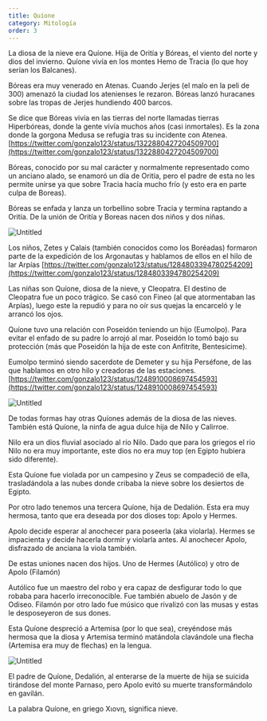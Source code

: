 ```yaml
---
title: Quíone
category: Mitología
order: 3
---
```


La diosa de la nieve era Quíone. Hija de Oritía y Bóreas, el viento del norte y dios del invierno. Quíone vivía en los montes Hemo de Tracia (lo que hoy serían los Balcanes).

Bóreas era muy venerado en Atenas. Cuando Jerjes (el malo en la peli de 300) amenazó la ciudad los atenienses le rezaron. Bóreas lanzó huracanes sobre las tropas de Jerjes hundiendo 400 barcos.

Se dice que Bóreas vivía en las tierras del norte llamadas tierras Hiperbóreas, donde la gente vivía muchos años (casi inmortales). Es la zona donde la gorgona Medusa se refugia tras su incidente con Atenea.[https://twitter.com/gonzalo123/status/1322880427204509700](https://twitter.com/gonzalo123/status/1322880427204509700)

Bóreas, conocido por su mal carácter y normalmente representado como un anciano alado, se enamoró un día de Oritía, pero el padre de esta no les permite unirse ya que sobre Tracia hacía mucho frío (y esto era en parte culpa de Boreas).

Bóreas se enfada y lanza un torbellino sobre Tracia y termina raptando a Oritía. De la unión de Oritía y Boreas nacen dos niños y dos niñas.

![Untitled]({{site.baseurl}}/images/Qui%CC%81one%208e2408832e9c4076bb9c9631cb692bfa/Peter_Paul_Rubens_135_-_Oritia__hija_de_Erecteo__-_Wikipedia__la_enciclopedia_libre.png)

Los niños, Zetes y Calais (también conocidos como los Boréadas) formaron parte de la expedición de los Argonautas y hablamos de ellos en el hilo de lar Arpías [https://twitter.com/gonzalo123/status/1284803394780254209](https://twitter.com/gonzalo123/status/1284803394780254209)

Las niñas son Quíone, diosa de la nieve, y Cleopatra. El destino de Cleopatra fue un poco trágico. Se casó con Fineo (al que atormentaban las Arpías), luego este la repudió y para no oír sus quejas la encarceló y le arrancó los ojos.

Quíone tuvo una relación con Poseidón teniendo un hijo (Eumolpo). Para evitar el enfado de su padre lo arrojó al mar. Poseidón lo tomó bajo su protección (más que Poseidón la hija de este con Anfitrite, Bentesicime).

Eumolpo terminó siendo sacerdote de Demeter y su hija Perséfone, de las que hablamos en otro hilo y creadoras de las estaciones. [https://twitter.com/gonzalo123/status/1248910008697454593](https://twitter.com/gonzalo123/status/1248910008697454593)

![Untitled]({{site.baseurl}}/images/Qui%CC%81one%208e2408832e9c4076bb9c9631cb692bfa/Eumolpo_-_Buscar_con_Google.png)

De todas formas hay otras Quíones además de la diosa de las nieves. También está Quíone, la ninfa de agua dulce hija de Nilo y Calirroe.

Nilo era un dios fluvial asociado al río Nilo. Dado que para los griegos el rio Nilo no era muy importante, este dios no era muy top (en Egipto hubiera sido diferente).

Esta Quíone fue violada por un campesino y Zeus se compadeció de ella, trasladándola a las nubes donde cribaba la nieve sobre los desiertos de Egipto.

Por otro lado tenemos una tercera Quíone, hija de Dedalión. Esta era muy hermosa, tanto que era deseada por dos dioses top: Apolo y Hermes.

Apolo decide esperar al anochecer para poseerla (aka violarla). Hermes se impacienta y decide hacerla dormir y violarla antes. Al anochecer Apolo, disfrazado de anciana la viola también.

De estas uniones nacen dos hijos. Uno de Hermes (Autólico) y otro de Apolo (Filamón)

Autólico fue un maestro del robo y era capaz de desfigurar todo lo que robaba para hacerlo irreconocible. Fue también abuelo de Jasón y de Odiseo. Filamón por otro lado fue músico que rivalizó con las musas y estas le desposeyeron de sus dones.

Esta Quíone despreció a Artemisa (por lo que sea), creyéndose más hermosa que la diosa y Artemisa terminó matándola clavándole una flecha (Artemisa era muy de flechas) en la lengua.

![Untitled]({{site.baseurl}}/images/Qui%CC%81one%208e2408832e9c4076bb9c9631cb692bfa/Nicolas_Poussin-La_Mort_de_Chione_-_Quione__hija_de_Dedalion__-_Wikipedia__la_enciclopedia_libre.png)

El padre de Quíone, Dedalión, al enterarse de la muerte de hija se suicida tirándose del monte Parnaso, pero Apolo evitó su muerte transformándolo en gavilán.

La palabra Quíone, en griego Χιονη, significa nieve.
